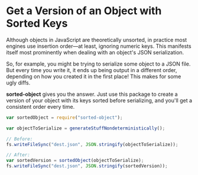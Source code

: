 # Get a Version of an Object with Sorted Keys

Although objects in JavaScript are theoretically unsorted, in practice most engines use insertion order—at least, ignoring numeric keys. This manifests itself most prominently when dealing with an object's JSON serialization.

So, for example, you might be trying to serialize some object to a JSON file. But every time you write it, it ends up being output in a different order, depending on how you created it in the first place! This makes for some ugly diffs.

**sorted-object** gives you the answer. Just use this package to create a version of your object with its keys sorted before serializing, and you'll get a consistent order every time.

```js
var sortedObject = require("sorted-object");

var objectToSerialize = generateStuffNondeterministically();

// Before:
fs.writeFileSync("dest.json", JSON.stringify(objectToSerialize));

// After:
var sortedVersion = sortedObject(objectToSerialize);
fs.writeFileSync("dest.json", JSON.stringify(sortedVersion));
```
